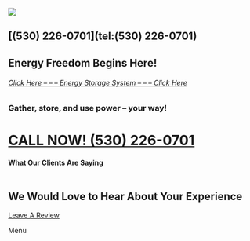 [![](https://apredding.net/wp-content/uploads/2024/06/APR-Logo-White-New.png)](https://apredding.net/)

## [(530) 226-0701](tel:(530) 226-0701)

## Energy Freedom Begins Here!

###### [Click Here – – – Energy Storage System – – – Click Here](https://apredding.net/advance-power-energy-storage-system/)

### Gather, store, and use power – your way!

# [CALL NOW! (530) 226-0701](tel:5302260701)

#### What Our Clients Are Saying

```

```

## We Would Love to Hear About Your Experience

[Leave A Review](https://www.google.com/maps/place/Advance+Power+Redding/@40.5950261,-122.3883967,16z/data=!3m1!4b1!4m6!3m5!1s0x54d2ed24b707a1d3:0x8482e2bc5c64e930!8m2!3d40.5950261!4d-122.3883967!16s/g/1vr1wc9r?entry=ttu)

Menu